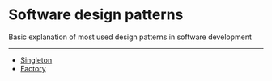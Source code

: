 # Software design patterns

Basic explanation of most used design patterns in software development

---

- [Singleton](https://github.com/Dawichi/design-patterns/tree/main/singleton)
- [Factory](https://github.com/Dawichi/design-patterns/tree/main/factory)